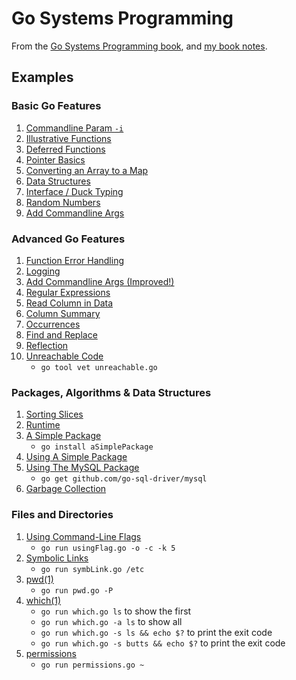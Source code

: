 # Go Systems Programming

From the [Go Systems Programming book][book-site], and [my book notes][book-notes].

## Examples

### Basic Go Features

1. [Commandline Param `-i`](parameter/parameter.go)
1. [Illustrative Functions](functions/functions.go)
1. [Deferred Functions](defer/defer.go)
1. [Pointer Basics](pointers/pointers.go)
1. [Converting an Array to a Map](array2map/array2map.go)
1. [Data Structures](dataStructures/dataStructures.go)
1. [Interface / Duck Typing](interfaces/interfaces.go)
1. [Random Numbers](random/random.go)
1. [Add Commandline Args](addCLA/addCLA.go)

### Advanced Go Features

1. [Function Error Handling](funErr/funErr.go)
1. [Logging](logging/logging.go)
1. [Add Commandline Args (Improved!)](addCLAImproved/addCLAImproved.go)
1. [Regular Expressions](regExp/regExp.go)
1. [Read Column in Data](readColumn/readColumn.go)
1. [Column Summary](summary/summary.go)
1. [Occurrences](occurrences/occurrences.go)
1. [Find and Replace](findReplace/findReplace.go)
1. [Reflection](reflection/reflection.go)
1. [Unreachable Code](unreachable/unreachable.go)
   * `go tool vet unreachable.go`

### Packages, Algorithms & Data Structures

1. [Sorting Slices](sortSlice/sortSlice.go)
1. [Runtime](runtime/runtime.go)
1. [A Simple Package](aSimplePackage/aSimplePackage.go)
   * `go install aSimplePackage`
1. [Using A Simple Package](usePackage/usePackage.go)
1. [Using The MySQL Package](useMySQL/useMySQL.go)
   * `go get github.com/go-sql-driver/mysql`
1. [Garbage Collection](garbageCol/garbageCol.go) 

### Files and Directories

1. [Using Command-Line Flags](usingFlag/usingFlag.go)
   * `go run usingFlag.go -o -c -k 5`
1. [Symbolic Links](symbLink/symbLink.go)
   * `go run symbLink.go /etc`
1. [pwd(1)](pwd/pwd.go)
   * `go run pwd.go -P`
1. [which(1)](which/which.go)
   * `go run which.go ls` to show the first
   * `go run which.go -a ls` to show all
   * `go run which.go -s ls && echo $?` to print the exit code
   * `go run which.go -s butts && echo $?` to print the exit code
1. [permissions](permissions/permissions.go)
   * `go run permissions.go ~`

[book-site]: https://www.packtpub.com/networking-and-servers/go-systems-programming
[book-notes]: https://github.com/trueheart78/book-notes/tree/master/go-systems-programming
